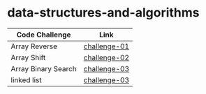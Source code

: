 # data-structures-and-algorithms

| Code Challenge      | Link                                                                                                                                      |
| ------------------- | ----------------------------------------------------------------------------------------------------------------------------------------- |
| Array Reverse       | [challenge-01](https://github.com/yasmin-401-advanced-javascript/data-structures-and-algorithms/tree/master/challenges/arrayReverse)      |
| Array Shift         | [challenge-02](https://github.com/yasmin-401-advanced-javascript/data-structures-and-algorithms/tree/master/challenges/arrayShift)        |
| Array Binary Search | [challenge-03](https://github.com/yasmin-401-advanced-javascript/data-structures-and-algorithms/tree/master/challenges/arrayBinarySearch) |
| linked list         | [challenge-03](https://github.com/yasmin-401-advanced-javascript/data-structures-and-algorithms/tree/master/challenges/linkedList)        |
